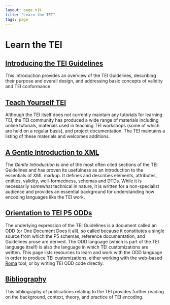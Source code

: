 ```yaml
---
layout: page.njk
title: "Learn the TEI"
tags: page
---
```

# Learn the TEI



[Introducing the TEI Guidelines](/support/learn/introducing-the-guidelines/)
----------------------------------------------------------------------------



 
 This introduction provides an overview of the TEI Guidelines, describing their purpose
 and overall design, and addressing basic concepts of validity and TEI conformance.

 
[Teach Yourself TEI](/support/learn/teach-yourself-tei/)
-----------------------------------------------------------------------------



 
 Although the TEI itself does not currently maintain any tutorials for learning TEI,
 the TEI community has produced a wide range of materials including online tutorials,
 materials used in teaching TEI workshops (some of which are held on a regular basis),
 and project documentation. The TEI maintains a listing of these materials and welcomes
 additions.
 
 
[A Gentle Introduction to XML](/release/doc/tei-p5-doc/en/html/SG.html)
----------------------------------------------------------------------------



 
 The *Gentle Introduction* is one of the most often cited sections of the TEI Guidelines and has proven its
 usefulness as an introduction to the essentials of XML markup. It defines and describes
 elements, attributes, entities, validity, well-formedness, schemas and DTDs. While
 it is necessarily somewhat technical in nature, it is written for a non-specialist
 audience and provides an essential background for understanding how encoding languages
 like the TEI work.
 
 
[Orientation to TEI P5 ODDs](/guidelines/customization/)
------------------------------------------------------------------------------------------------------------



 
 The underlying expression of the TEI Guidelines is a document called an ODD (or One Document Does it all), so called because it constitutes a single source from which the P5 schemas, reference
 documentation, and Guidelines prose are derived. The ODD language (which is part of
 the TEI language itself) is also the language in which TEI customizations are written.
 This page lists resources to learn and work with the ODD language in order to produce TEI customizations, either working with 
 the web-based [Roma](https://roma.tei-c.org) tool, or by writing TEI ODD code directly.
 
 
[Bibliography](/support/learn/a-bibliography-of-publications-related-to-the-text-encoding-initiative/)
---------------------------------------------------------------------------------------------------------------------------



 
 This bibliography of publications relating to the TEI provides further reading on
 the background, context, theory, and practice of TEI encoding.